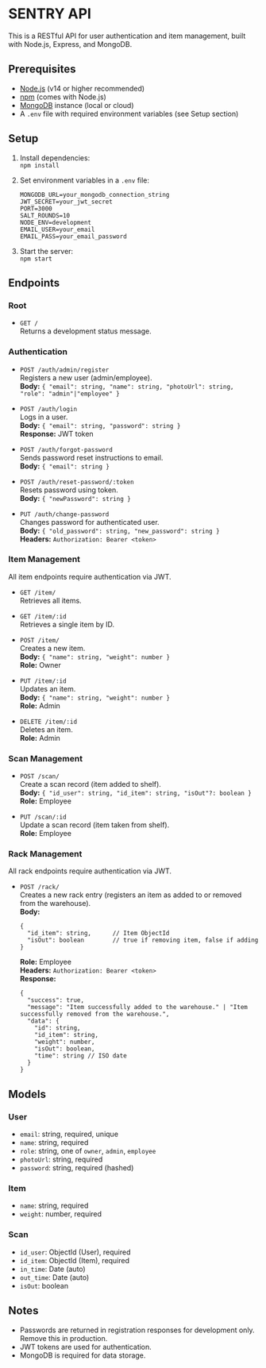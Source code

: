# SENTRY API

This is a RESTful API for user authentication and item management, built with Node.js, Express, and MongoDB.

## Prerequisites

- [Node.js](https://nodejs.org/) (v14 or higher recommended)
- [npm](https://www.npmjs.com/) (comes with Node.js)
- [MongoDB](https://www.mongodb.com/) instance (local or cloud)
- A `.env` file with required environment variables (see Setup section)

## Setup

1. Install dependencies:  
   `npm install`

2. Set environment variables in a `.env` file:
   ```
   MONGODB_URL=your_mongodb_connection_string
   JWT_SECRET=your_jwt_secret
   PORT=3000
   SALT_ROUNDS=10
   NODE_ENV=development
   EMAIL_USER=your_email
   EMAIL_PASS=your_email_password
   ```

3. Start the server:  
   `npm start`

## Endpoints

### Root

- `GET /`  
  Returns a development status message.

### Authentication

- `POST /auth/admin/register`  
  Registers a new user (admin/employee).  
  **Body:** `{ "email": string, "name": string, "photoUrl": string, "role": "admin"|"employee" }`

- `POST /auth/login`  
  Logs in a user.  
  **Body:** `{ "email": string, "password": string }`  
  **Response:** JWT token

- `POST /auth/forgot-password`  
  Sends password reset instructions to email.  
  **Body:** `{ "email": string }`

- `POST /auth/reset-password/:token`  
  Resets password using token.  
  **Body:** `{ "newPassword": string }`

- `PUT /auth/change-password`  
  Changes password for authenticated user.  
  **Body:** `{ "old_password": string, "new_password": string }`  
  **Headers:** `Authorization: Bearer <token>`

### Item Management

All item endpoints require authentication via JWT.

- `GET /item/`  
  Retrieves all items.

- `GET /item/:id`  
  Retrieves a single item by ID.

- `POST /item/`  
  Creates a new item.  
  **Body:** `{ "name": string, "weight": number }`  
  **Role:** Owner

- `PUT /item/:id`  
  Updates an item.  
  **Body:** `{ "name": string, "weight": number }`  
  **Role:** Admin

- `DELETE /item/:id`  
  Deletes an item.  
  **Role:** Admin

### Scan Management

- `POST /scan/`  
  Create a scan record (item added to shelf).  
  **Body:** `{ "id_user": string, "id_item": string, "isOut"?: boolean }`  
  **Role:** Employee

- `PUT /scan/:id`  
  Update a scan record (item taken from shelf).  
  **Role:** Employee

### Rack Management

All rack endpoints require authentication via JWT.

- `POST /rack/`  
  Creates a new rack entry (registers an item as added to or removed from the warehouse).  
  **Body:**  
  ```
  {
    "id_item": string,      // Item ObjectId
    "isOut": boolean        // true if removing item, false if adding
  }
  ```
  **Role:** Employee  
  **Headers:** `Authorization: Bearer <token>`  
  **Response:**  
  ```
  {
    "success": true,
    "message": "Item successfully added to the warehouse." | "Item successfully removed from the warehouse.",
    "data": {
      "id": string,
      "id_item": string,
      "weight": number,
      "isOut": boolean,
      "time": string // ISO date
    }
  }
  ```

## Models

### User

- `email`: string, required, unique
- `name`: string, required
- `role`: string, one of `owner`, `admin`, `employee`
- `photoUrl`: string, required
- `password`: string, required (hashed)

### Item

- `name`: string, required
- `weight`: number, required

### Scan

- `id_user`: ObjectId (User), required
- `id_item`: ObjectId (Item), required
- `in_time`: Date (auto)
- `out_time`: Date (auto)
- `isOut`: boolean

## Notes

- Passwords are returned in registration responses for development only. Remove this in production.
- JWT tokens are used for authentication.
- MongoDB is required for data storage.